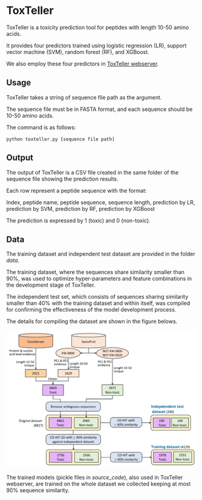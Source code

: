 # ToxTeller
ToxTeller is a toxicity prediction tool for peptides with length 10-50 amino acids. 

It provides four predictors trained using logistic regression (LR), support vector machine (SVM), random forest (RF), and XGBoost.

We also employ these four predictors in [ToxTeller webserver](https://comics.iis.sinica.edu.tw/ToxTeller).

## Usage
ToxTeller takes a string of sequence file path as the argument.

The sequence file must be in FASTA format, and each sequence should be 10-50 amino acids.

The command is as follows:
```
python toxteller.py [sequence file path]
```

## Output
The output of ToxTeller is a CSV file created in the same folder of the sequence file showing the prediction results. 

Each row represent a peptide sequence with the format:

 Index, peptide name, peptide sequence, sequence length, prediction by LR, prediction by SVM, prediction by RF, prediction by XGBoost
 
The prediction is expressed by 1 (toxic) and 0 (non-toxic).

## Data
The training dataset and independent test dataset are provided in the folder _data_.

The training dataset, where the sequences share similarity smaller than 90%, was used to optimize hyper-parameters and feature combinations in the development stage of ToxTeller.

The independent test set, which consists of sequences sharing similarity smaller than 40% with the training dataset and within itself, was compiled for confirming the effectiveness of the model development process.

The details for compiling the dataset are shown in the figure belows.

![The flowchart ](images/dataset_flowchart.png)

The trained models (pickle files in _source_code_), also used in ToxTeller webserver, are trained on the whole dataset we collected keeping at most 90% sequence similarity. 





